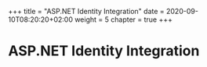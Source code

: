 +++
title = "ASP.NET Identity Integration"
date = 2020-09-10T08:20:20+02:00
weight = 5
chapter = true
+++

# ASP.NET Identity Integration
